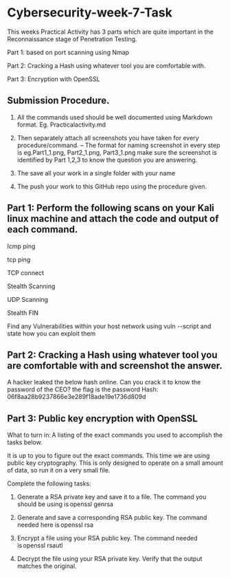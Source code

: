 # Cybersecurity-week-7-Task

This weeks Practical Activity has 3 parts which are quite important in the Reconnaissance stage of Penetration Testing.   

Part 1: based on port scanning using Nmap 

Part 2: Cracking a Hash using whatever tool you are comfortable with. 

Part 3: Encryption with OpenSSL  

 

## Submission Procedure. 

1. All the commands used should be well documented using Markdown format. Eg. Practicalactivity.md 

2. Then separately attach all screenshots you have taken for every procedure/command. – The format for naming screenshot in every step is eg.Part1_1.png, Part2_1.png, Part3_1.png make sure the screenshot is identified by Part 1,2,3 to know the question you are answering. 

3. The save all your work in a single folder with your name  

4. The push your work to this GitHub repo using the procedure given. 

 

## Part 1: Perform the following scans on your Kali linux machine and attach the code and output of each command. 

Icmp ping                      

tcp ping                         

TCP connect                 

Stealth Scanning            

UDP Scanning              

Stealth FIN    

Find any Vulnerabilities within your host network using vuln --script and state how you can exploit them                

## Part 2: Cracking a Hash using whatever tool you are comfortable with and screenshot the answer.  

A hacker leaked the below hash online. Can you crack it to know the password of the CEO? the flag is the password Hash: 06f8aa28b9237866e3e289f18ade19e1736d809d 

 

 

 

## Part 3: Public key encryption with OpenSSL 

What to turn in: A listing of the exact commands you used to accomplish the tasks below. 

It is up to you to figure out the exact commands. This time we are using public key cryptography. This is only designed to operate on a small amount of data, so run it on a very small file. 

Complete the following tasks: 

1. Generate a RSA private key and save it to a file. The command you should be using is openssl genrsa 

2. Generate and save a corresponding RSA public key. The command needed here is openssl rsa 

3. Encrypt a file using your RSA public key. The command needed is openssl rsautl 

4. Decrypt the file using your RSA private key. Verify that the output matches the original. 
